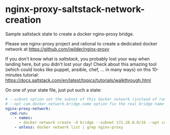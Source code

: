 # nginx-proxy-saltstack-network-creation
Sample saltstack state to create a docker nginx-proxy bridge.

Please see nginx-proxy project and rational to create a dedicated docker network at https://github.com/jwilder/nginx-proxy

If you don't know what is *saltstack*, you probably lost your way when landing here, but you didn't lost your day!
Check about this amazing tool (which could looks like puppet, ansible, chef, ... in many ways) on this 10-minutes tutorial: https://docs.saltstack.com/en/latest/topics/tutorials/walkthrough.html

On one of your state file, just put such a state:
```yaml
# --subnet option set the subnet of this docker network (instead of random), to configure many hosts in the same way (iptables, ...)
# --opt com.docker.network.bridge.name option fix the real bridge name got from ```ip addr``` (instead of random name)
nginx-proxy-network:
  cmd.run:
    - names:
      - docker network create -d bridge --subnet 172.28.0.0/16 --opt com.docker.network.bridge.name=nginx-proxy nginx-proxy
    - unless: docker network list | grep nginx-proxy
```
